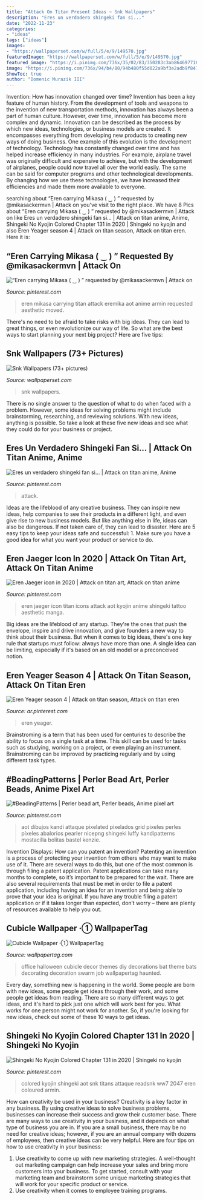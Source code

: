 ```yaml
---
title: "Attack On Titan Present Ideas ~ Snk Wallpapers"
description: "Eres un verdadero shingeki fan si..."
date: "2022-11-23"
categories:
- "ideas"
tags: ["ideas"]
images:
- "https://wallpaperset.com/w/full/5/e/9/149570.jpg"
featuredImage: "https://wallpaperset.com/w/full/5/e/9/149570.jpg"
featured_image: "https://i.pinimg.com/736x/35/02/83/350283c3ab86469771680c524e156aea.jpg"
image: "https://i.pinimg.com/736x/94/b4/80/94b480f55d022a9bf3e2adb9f8471673.jpg"
ShowToc: true
author: "Domenic Murazik III"
---
```



Invention: How has innovation changed over time?
Invention has been a key feature of human history. From the development of tools and weapons to the invention of new transportation methods, innovation has always been a part of human culture. However, over time, innovation has become more complex and dynamic. Innovation can be described as the process by which new ideas, technologies, or business models are created. It encompasses everything from developing new products to creating new ways of doing business.
One example of this evolution is the development of technology. Technology has constantly changed over time and has helped increase efficiency in many industries. For example, airplane travel was originally difficult and expensive to achieve, but with the development of airplanes, people could now travel all over the world easily. The same can be said for computer programs and other technological developments. By changing how we use these technologies, we have increased their efficiencies and made them more available to everyone.

	

		
searching about “Eren carrying Mikasa ( ‿ ) ” requested by @mikasackermvn | Attack on you've visit to the right place. We have 8 Pics about “Eren carrying Mikasa ( ‿ ) ” requested by @mikasackermvn | Attack on like Eres un verdadero shingeki fan si... | Attack on titan anime, Anime, Shingeki No Kyojin Colored Chapter 131 in 2020 | Shingeki no kyojin and also Eren Yeager season 4 | Attack on titan season, Attack on titan eren. Here it is:
		
    
## “Eren Carrying Mikasa ( ‿ ) ” Requested By @mikasackermvn | Attack On

<img loading=lazy src="https://i.pinimg.com/736x/35/02/83/350283c3ab86469771680c524e156aea.jpg" onerror="this.onerror=null;this.src='https://tse1.mm.bing.net/th?id=OIP.321AwNJgCiNKv_luRnEzwgHaDS&amp;pid=15.1';" alt="“Eren carrying Mikasa ( ‿ ) ” requested by @mikasackermvn | Attack on">

_Source: pinterest.com_

>eren mikasa carrying titan attack eremika aot anime armin requested aesthetic moved. 

	

There's no need to be afraid to take risks with big ideas. They can lead to great things, or even revolutionize our way of life. So what are the best ways to start planning your next big project? Here are five tips:

    
## Snk Wallpapers (73+ Pictures)

<img loading=lazy src="https://wallpaperset.com/w/full/5/e/9/149570.jpg" onerror="this.onerror=null;this.src='https://tse2.mm.bing.net/th?id=OIP.6FUYEoGxtSEQezGqqv5L8AHaEK&amp;pid=15.1';" alt="Snk Wallpapers (73+ pictures)">

_Source: wallpaperset.com_

>snk wallpapers. 

	

There is no single answer to the question of what to do when faced with a problem. However, some ideas for solving problems might include brainstorming, researching, and reviewing solutions. With new ideas, anything is possible. So take a look at these five new ideas and see what they could do for your business or project.

    
## Eres Un Verdadero Shingeki Fan Si... | Attack On Titan Anime, Anime

<img loading=lazy src="https://i.pinimg.com/736x/08/80/ee/0880eef0b72fd92726987a926d2d246b.jpg" onerror="this.onerror=null;this.src='https://tse4.mm.bing.net/th?id=OIP.KEVw97jnur91_LZbmojauAHaN5&amp;pid=15.1';" alt="Eres un verdadero shingeki fan si... | Attack on titan anime, Anime">

_Source: pinterest.com_

>attack. 

	

Ideas are the lifeblood of any creative business. They can inspire new ideas, help companies to see their products in a different light, and even give rise to new business models. But like anything else in life, ideas can also be dangerous. If not taken care of, they can lead to disaster. Here are 5 easy tips to keep your ideas safe and successful: 1. Make sure you have a good idea for what you want your product or service to do.

    
## Eren Jaeger Icon In 2020 | Attack On Titan Art, Attack On Titan Anime

<img loading=lazy src="https://i.pinimg.com/736x/20/95/05/2095055292562afcc22ca06b392b3e0e.jpg" onerror="this.onerror=null;this.src='https://tse1.mm.bing.net/th?id=OIP.NGyMN9FGavH3ioZu_bdx5wHaHa&amp;pid=15.1';" alt="Eren Jaeger icon in 2020 | Attack on titan art, Attack on titan anime">

_Source: pinterest.com_

>eren jaeger icon titan icons attack aot kyojin anime shingeki tattoo aesthetic manga. 

	

Big ideas are the lifeblood of any startup. They're the ones that push the envelope, inspire and drive innovation, and give founders a new way to think about their business. But when it comes to big ideas, there's one key rule that startups must follow: always have more than one. A single idea can be limiting, especially if it's based on an old model or a preconceived notion.

    
## Eren Yeager Season 4 | Attack On Titan Season, Attack On Titan Eren

<img loading=lazy src="https://i.pinimg.com/736x/7c/e6/25/7ce625c0b8918060f4f147d5760a0707.jpg" onerror="this.onerror=null;this.src='https://tse1.mm.bing.net/th?id=OIP.1hwjdh3m_7vhbDz2SL00CAHaJQ&amp;pid=15.1';" alt="Eren Yeager season 4 | Attack on titan season, Attack on titan eren">

_Source: ar.pinterest.com_

>eren yeager. 

	

Brainstroming is a term that has been used for centuries to describe the ability to focus on a single task at a time. This skill can be used for tasks such as studying, working on a project, or even playing an instrument. Brainstroming can be improved by practicing regularly and by using different task types.

    
## #BeadingPatterns | Perler Bead Art, Perler Beads, Anime Pixel Art

<img loading=lazy src="https://i.pinimg.com/736x/8e/d9/4c/8ed94c741c304bbc3fee85a577b2caf2.jpg" onerror="this.onerror=null;this.src='https://tse2.mm.bing.net/th?id=OIP.sbiQC3pis304JDyHKKkg8QHaIC&amp;pid=15.1';" alt="#BeadingPatterns | Perler bead art, Perler beads, Anime pixel art">

_Source: pinterest.com_

>aot dibujos kandi attaque pixelated pixelados grid pixeles perles píxeles abalorios pearler nicepng shingeki luffy kandipatterns mostacilla bolitas bastel kenzie. 

	

Invention Displays: How can you patent an invention?
Patenting an invention is a process of protecting your invention from others who may want to make use of it. There are several ways to do this, but one of the most common is through filing a patent application. Patent applications can take many months to complete, so it’s important to be prepared for the wait. There are also several requirements that must be met in order to file a patent application, including having an idea for an invention and being able to prove that your idea is original. If you have any trouble filing a patent application or if it takes longer than expected, don’t worry – there are plenty of resources available to help you out.

    
## Cubicle Wallpaper ·① WallpaperTag

<img loading=lazy src="https://wallpapertag.com/wallpaper/full/f/3/4/756197-cubicle-wallpaper-2048x1536-retina.jpg" onerror="this.onerror=null;this.src='https://tse3.mm.bing.net/th?id=OIP.v-f_KO6C5B_AlJ7ccoXFngHaFj&amp;pid=15.1';" alt="Cubicle Wallpaper ·① WallpaperTag">

_Source: wallpapertag.com_

>office halloween cubicle decor themes diy decorations bat theme bats decorating decoration swarm job wallpapertag haunted. 

	

Every day, something new is happening in the world. Some people are born with new ideas, some people get ideas through their work, and some people get ideas from reading. There are so many different ways to get ideas, and it's hard to pick just one which will work best for you. What works for one person might not work for another. So, if you're looking for new ideas, check out some of these 10 ways to get ideas.

    
## Shingeki No Kyojin Colored Chapter 131 In 2020 | Shingeki No Kyojin

<img loading=lazy src="https://i.pinimg.com/736x/94/b4/80/94b480f55d022a9bf3e2adb9f8471673.jpg" onerror="this.onerror=null;this.src='https://tse1.mm.bing.net/th?id=OIP.Ospcfp7PXaK_Tqog5iwWAAHaLH&amp;pid=15.1';" alt="Shingeki No Kyojin Colored Chapter 131 in 2020 | Shingeki no kyojin">

_Source: pinterest.com_

>colored kyojin shingeki aot snk titans attaque readsnk ww7 2047 eren coloured armin. 

	

How can creativity be used in your business?
Creativity is a key factor in any business. By using creative ideas to solve business problems, businesses can increase their success and grow their customer base. There are many ways to use creativity in your business, and it depends on what type of business you are in. If you are a small business, there may be no need for creative ideas; however, if you are an annual company with dozens of employees, then creative ideas can be very helpful. Here are four tips on how to use creativity in your business: 
1) Use creativity to come up with new marketing strategies. A well-thought out marketing campaign can help increase your sales and bring more customers into your business. To get started, consult with your marketing team and brainstorm some unique marketing strategies that will work for your specific product or service. 
2) Use creativity when it comes to employee training programs.

